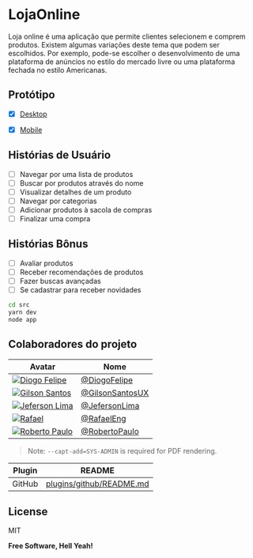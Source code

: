 # LojaOnline
Loja online é uma aplicação que permite clientes selecionem e comprem produtos. Existem algumas variações deste tema que podem ser escolhidos. Por exemplo, pode-se escolher o desenvolvimento de uma plataforma de anúncios no estilo do mercado livre ou uma plataforma fechada no estilo Americanas.

## Protótipo
- [X] [Desktop](https://www.figma.com/proto/Flot7v1pDSWhWgHybwJ387/Store-On?page-id=2%3A8&node-id=111%3A6942&viewport=241%2C48%2C0.71&scaling=scale-down&starting-point-node-id=111%3A6942)
- [X] [Mobile](https://github.com/diogof651)


## Histórias de Usuário
- [ ] Navegar por uma lista de produtos
- [ ] Buscar por produtos através do nome
- [ ] Visualizar detalhes de um produto
- [ ] Navegar por categorias
- [ ] Adicionar produtos à sacola de compras
- [ ] Finalizar uma compra

## Histórias Bônus
- [ ] Avaliar produtos
- [ ] Receber recomendações de produtos
- [ ] Fazer buscas avançadas
- [ ] Se cadastrar para receber novidades

```sh
cd src
yarn dev
node app
```

## Colaboradores do projeto

| Avatar | Nome |
| ------ | ------ |
|[![Diogo Felipe](https://avatars.githubusercontent.com/u/67284614?s=64&v=4)](https://github.com/diogof651) | [@DiogoFelipe](https://github.com/diogof651) |
|[![Gilson Santos](https://avatars.githubusercontent.com/u/5659433?s=64&v=4)](https://github.com/gilsonsantosux) | [@GilsonSantosUX](https://github.com/gilsonsantosux) |
|[![Jeferson Lima](https://avatars.githubusercontent.com/u/11639069?s=64&v=4)](https://github.com/jefersonlima) | [@JefersonLima](https://github.com/jefersonlima) |
|[![Rafael](https://avatars.githubusercontent.com/u/61856131?s=64&v=4)](https://github.com/robertopaulo) | [@RafaelEng](https://github.com/robertopaulo) |
|[![Roberto Paulo](https://avatars.githubusercontent.com/u/5995781?s=64&v=4)](https://github.com/robertopaulo) | [@RobertoPaulo](https://github.com/robertopaulo) |

> Note: `--capt-add=SYS-ADMIN` is required for PDF rendering.

| Plugin | README |
| ------ | ------ |
| GitHub | [plugins/github/README.md][PlGh] |

## License

MIT

**Free Software, Hell Yeah!**

[//]: # (Para saber mais sobre o markdown https://daringfireball.net/projects/markdown/syntax#link)


[PlGh]: <https://github.com/joemccann/dillinger/tree/master/plugins/github/README.md>